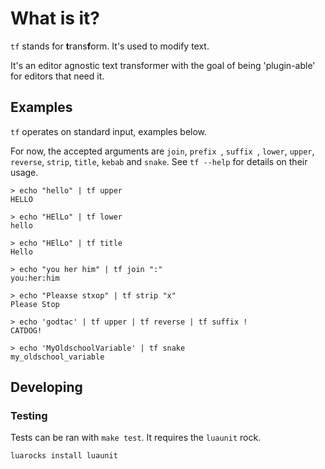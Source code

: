 # What is it?

`tf` stands for **t**rans**f**orm. It's used to modify text.

It's an editor agnostic text transformer with the goal of being 'plugin-able' for
editors that need it.

## Examples

`tf` operates on standard input, examples below.

For now, the accepted arguments are `join`, `prefix `, `suffix `, `lower`, `upper`, `reverse`, `strip`, `title`, `kebab` and `snake`.
See `tf --help` for details on their usage.

```
> echo "hello" | tf upper
HELLO

> echo "HElLo" | tf lower
hello

> echo "HElLo" | tf title
Hello

> echo "you her him" | tf join ":"
you:her:him

> echo "Pleaxse stxop" | tf strip "x"
Please Stop

> echo 'godtac' | tf upper | tf reverse | tf suffix !
CATDOG!

> echo 'MyOldschoolVariable' | tf snake
my_oldschool_variable
```

## Developing

### Testing

Tests can be ran with `make test`. It requires the `luaunit` rock.

```
luarocks install luaunit
```
